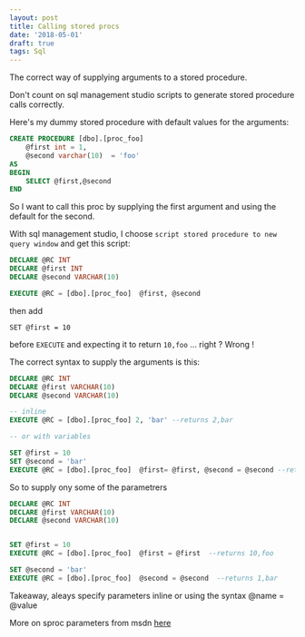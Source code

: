 ```yaml
---
layout: post
title: Calling stored procs
date: '2018-05-01'
draft: true
tags: Sql
---
```


The correct way of supplying arguments to a stored procedure.


Don't count on sql management studio scripts to generate stored procedure calls correctly. 

Here's my dummy stored procedure with default values for the arguments:

```sql
CREATE PROCEDURE [dbo].[proc_foo]
	@first int = 1,	
	@second varchar(10)  = 'foo'
AS
BEGIN
	SELECT @first,@second
END
```

So I want to call this proc by supplying the first argument and using the default for the second. 

With sql management studio, I choose `script stored procedure to new query window` and get this script: 

```sql
DECLARE @RC INT
DECLARE @first INT
DECLARE @second VARCHAR(10)

EXECUTE @RC = [dbo].[proc_foo]  @first, @second 
```

then add

```
SET @first = 10
```

before `EXECUTE` and expecting it to return `10,foo` ... right ? Wrong ! 


The correct syntax to supply the arguments is this: 

```sql
DECLARE @RC INT
DECLARE @first VARCHAR(10)
DECLARE @second VARCHAR(10)

-- inline
EXECUTE @RC = [dbo].[proc_foo] 2, 'bar' --returns 2,bar

-- or with variables

SET @first = 10
SET @second = 'bar'
EXECUTE @RC = [dbo].[proc_foo]  @first= @first, @second = @second --returns 10,bar  
```

So to supply ony some of the parametrers

```sql
DECLARE @RC INT
DECLARE @first VARCHAR(10)
DECLARE @second VARCHAR(10)


SET @first = 10
EXECUTE @RC = [dbo].[proc_foo]  @first = @first  --returns 10,foo  

SET @second = 'bar'
EXECUTE @RC = [dbo].[proc_foo]  @second = @second  --returns 1,bar

```

Takeaway, aleays specify parameters inline or using the syntax @name = @value

More on sproc parameters from msdn [here](https://docs.microsoft.com/en-us/sql/relational-databases/stored-procedures/execute-a-stored-procedure?view=sql-server-2017)

